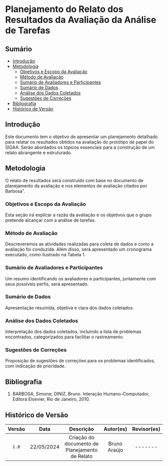 # Planejamento do Relato dos Resultados da Avaliação da Análise de Tarefas

## Sumário
- [Introdução](#introdução)
- [Metodologia](#metodologia)
    - [Objetivos e Escopo da Avaliação](#objetivos-e-escopo-da-avaliação)
    - [Método de Avaliação](#método-de-avaliação)
    - [Sumário de Avaliadores e Participantes](#sumário-de-avaliadores-e-participantes)
    - [Sumário de Dados](#sumário-de-dados)
    - [Análise dos Dados Coletados](#análise-dos-dados-coletados)
    - [Sugestões de Correções](#sugestões-de-correções)
- [Bibliografia](#bibliografia)
- [Histórico de Versão](#histórico-de-versão)

## Introdução

Este documento tem o objetivo de apresentar um planejamento detalhado para relatar os resultados obtidos na avaliação do protótipo de papel do
 SIGAA. Serão abordados os tópicos essenciais para a construção de um relato abrangente e estruturado.

## Metodologia

O relato de resultados será construído com base no documento de planejamento da avaliação e nos elementos de avaliação citados por Barbosa¹.

### Objetivos e Escopo da Avaliação

Esta seção irá explicar a razão da avaliação e os objetivos que o grupo pretende alcançar com a análise de tarefas.

### Método de Avaliação

Descreveremos as atividades realizadas para coleta de dados e como a avaliação foi conduzida. Além disso, será apresentado um cronograma executado, como ilustrado na Tabela 1.

### Sumário de Avaliadores e Participantes

Um resumo identificando os avaliadores e participantes, juntamente com seus possíveis perfis, será apresentado.

### Sumário de Dados

Apresentação resumida, objetiva e clara dos dados coletados.

### Análise dos Dados Coletados

Interpretação dos dados coletados, incluindo a lista de problemas encontrados, categorizados para facilitar o rastreamento.

### Sugestões de Correções

Proposição de sugestões de correções para os problemas identificados, com indicação de prioridade.

## Bibliografia

1. BARBOSA, Simone; DINIZ, Bruno. Interação Humano-Computador, Editora Elsevier, Rio de Janeiro, 2010.

## Histórico de Versão

| Versão |    Data    |                        Descrição                        |    Autor(es)     |  Revisor(es)  |
| :----: | :--------: | :-----------------------------------------------------: | :--------------: | :-----------: |
| `1.0`  | 22/05/2024 | Criação do documento de Planejamento de Relato | Bruno Araújo | ------- |
